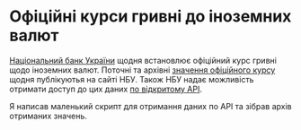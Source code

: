 Офіційні курси гривні до іноземних валют
========================================

[Національний банк України][1] щодня встановлює офіційний курс гривні щодо іноземних валют.
Поточні та архівні [значення офіційного курсу][2] щодня публікуютья на сайті НБУ.
Також НБУ надає можливість отримати доступ до цих даних [по відкритому API][3].

Я написав маленький скрипт для отримання даних по API та зібрав архів отриманих значень.

[1]: https://bank.gov.ua/
[2]: https://bank.gov.ua/markets/exchangerates
[3]: https://old.bank.gov.ua/control/uk/publish/article?art_id=38441973&cat_id=38459171#exchange
